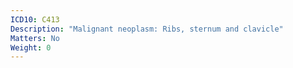 ```yaml
---
ICD10: C413
Description: "Malignant neoplasm: Ribs, sternum and clavicle"
Matters: No
Weight: 0
---
```

